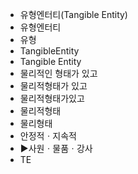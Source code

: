 - 유형엔터티(Tangible Entity)
- 유형엔터티
- 유형
- TangibleEntity
- Tangible Entity
- 물리적인 형태가 있고
- 물리적형태가 있고
- 물리적형태가있고
- 물리적형태
- 물리형태
- 안정적ㆍ지속적
- ▶️사원ㆍ물품ㆍ강사
- TE